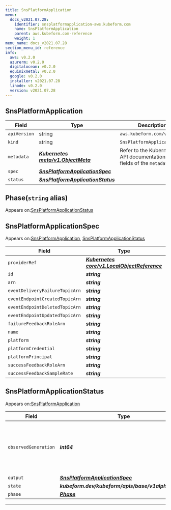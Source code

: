 ```yaml
---
title: SnsPlatformApplication
menu:
  docs_v2021.07.28:
    identifier: snsplatformapplication-aws.kubeform.com
    name: SnsPlatformApplication
    parent: aws.kubeform.com-reference
    weight: 1
menu_name: docs_v2021.07.28
section_menu_id: reference
info:
  aws: v0.2.0
  azurerm: v0.2.0
  digitalocean: v0.2.0
  equinixmetal: v0.2.0
  google: v0.2.0
  installer: v2021.07.28
  linode: v0.2.0
  version: v2021.07.28
---
```


## SnsPlatformApplication
| Field | Type | Description |
| ------ | ----- | ----------- |
| `apiVersion` | string | `aws.kubeform.com/v1alpha1` |
|    `kind` | string | `SnsPlatformApplication` |
| `metadata` | ***[Kubernetes meta/v1.ObjectMeta](https://v1-18.docs.kubernetes.io/docs/reference/generated/kubernetes-api/v1.18/#objectmeta-v1-meta)***|Refer to the Kubernetes API documentation for the fields of the `metadata` field.|
| `spec` | ***[SnsPlatformApplicationSpec](#snsplatformapplicationspec)***||
| `status` | ***[SnsPlatformApplicationStatus](#snsplatformapplicationstatus)***||
## Phase(`string` alias)

Appears on:[SnsPlatformApplicationStatus](#snsplatformapplicationstatus)

## SnsPlatformApplicationSpec

Appears on:[SnsPlatformApplication](#snsplatformapplication), [SnsPlatformApplicationStatus](#snsplatformapplicationstatus)

| Field | Type | Description |
| ------ | ----- | ----------- |
| `providerRef` | ***[Kubernetes core/v1.LocalObjectReference](https://v1-18.docs.kubernetes.io/docs/reference/generated/kubernetes-api/v1.18/#localobjectreference-v1-core)***||
| `id` | ***string***||
| `arn` | ***string***| ***(Optional)*** |
| `eventDeliveryFailureTopicArn` | ***string***| ***(Optional)*** |
| `eventEndpointCreatedTopicArn` | ***string***| ***(Optional)*** |
| `eventEndpointDeletedTopicArn` | ***string***| ***(Optional)*** |
| `eventEndpointUpdatedTopicArn` | ***string***| ***(Optional)*** |
| `failureFeedbackRoleArn` | ***string***| ***(Optional)*** |
| `name` | ***string***||
| `platform` | ***string***||
| `platformCredential` | ***string***||
| `platformPrincipal` | ***string***| ***(Optional)*** |
| `successFeedbackRoleArn` | ***string***| ***(Optional)*** |
| `successFeedbackSampleRate` | ***string***| ***(Optional)*** |
## SnsPlatformApplicationStatus

Appears on:[SnsPlatformApplication](#snsplatformapplication)

| Field | Type | Description |
| ------ | ----- | ----------- |
| `observedGeneration` | ***int64***| ***(Optional)*** Resource generation, which is updated on mutation by the API Server.|
| `output` | ***[SnsPlatformApplicationSpec](#snsplatformapplicationspec)***| ***(Optional)*** |
| `state` | ***kubeform.dev/kubeform/apis/base/v1alpha1.State***| ***(Optional)*** |
| `phase` | ***[Phase](#phase)***| ***(Optional)*** |
---
